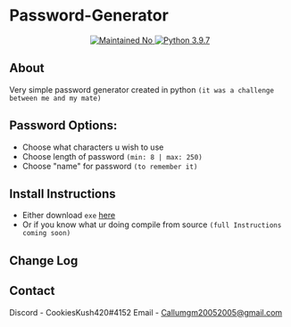 # Password-Generator
<p align="center">
  <a href="https://github.com/Callumgm">
    <img src="https://img.shields.io/badge/maintained-no-critical?style=flat-square" alt="Maintained No" />
    <img src="https://img.shields.io/badge/python-3.9.7-blue?style=flat-square" alt="Python 3.9.7" />
  </a>
</p>

## About 
Very simple password generator created in python `(it was a challenge between me and my mate)`

## Password Options:
- Choose what characters u wish to use
- Choose length of password `(min: 8 | max: 250)`
- Choose "name" for password `(to remember it)`


## Install Instructions
- Either download `exe` [here](https://github.com//Callumgm/Password-Generator/releases/download/v1.0.0/Password.Generator.exe)
- Or if you know what ur doing compile from source `(full Instructions coming soon)`


## Change Log

## Contact
Discord - CookiesKush420#4152
Email - Callumgm20052005@gmail.com



